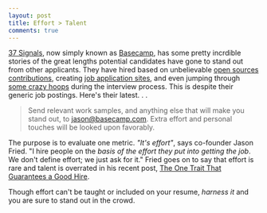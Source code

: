 ```yaml
---
layout: post
title: Effort > Talent
comments: true
---
```


[37 Signals](http://37signals.com/), now simply known as [Basecamp](https://basecamp.com/), has some pretty incrdible stories of the great lengths potential candidates have gone to stand out from other applicants. They have hired based on unbelievable [open sources contributions](http://signalvnoise.com/posts/2068-pratik-naik-joins-37signals), creating [job application sites](http://signalvnoise.com/posts/2709-sites-that-landed-jobs-at-37signals), and even jumping through [some crazy hoops](http://signalvnoise.com/posts/1726-the-newest-signal-jason-zimdars-designer) during the interview process. This is despite their generic job postings. Here's their latest. . .

>Send relevant work samples, and anything else that will make you stand out, to jason@basecamp.com. Extra effort and personal touches will be looked upon favorably.

The purpose is to evaluate one metric. *"It's effort"*, says co-founder Jason Fried. "I hire people on the *basis of the effort they put into getting the job*. We don't define effort; we just ask for it." Fried goes on to say that effort is rare and talent is overrated in his recent post, [The One Trait That Guarantees a Good Hire](http://www.inc.com/magazine/201405/jason-fried/hiring-based-on-effort-not-resumes.html). 

Though effort can't be taught or included on your resume, *harness it* and you are sure to stand out in the crowd.